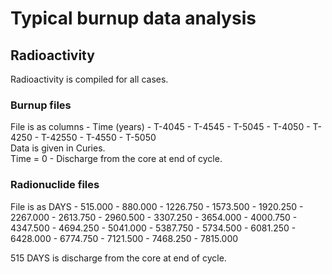 # Typical burnup data analysis
## Radioactivity
Radioactivity is compiled for all cases.  

### Burnup files
File is as columns - Time (years) - T-4045 - T-4545 - T-5045 - T-4050 - T-4250 - T-42550 - T-4550 - T-5050  
Data is given in Curies.  
Time = 0 - Discharge from the core at end of cycle.

### Radionuclide files
File is as DAYS - 515.000 - 880.000 - 1226.750 - 1573.500 - 1920.250 - 2267.000 - 2613.750 - 2960.500 - 3307.250 - 3654.000 - 4000.750 - 4347.500 - 4694.250 - 5041.000 - 5387.750 - 5734.500 - 6081.250 - 6428.000 - 6774.750 - 7121.500 - 7468.250 - 7815.000

515 DAYS is discharge from the core at end of cycle. 

